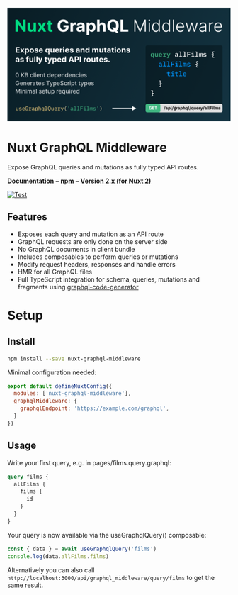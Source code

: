 ![nuxt-graphql-middleware banner](docs/banner.png?raw=true "Nuxt GraphQL Middleware - Expose queries and mutations as fully typed API routes.")

# Nuxt GraphQL Middleware

Expose GraphQL queries and mutations as fully typed API routes.

**[Documentation](https://nuxt-graphql-middleware.dulnan.net)** – **[npm](https://www.npmjs.com/package/nuxt-graphql-middleware)** – **[Version 2.x (for Nuxt 2)](https://github.com/dulnan/nuxt-graphql-middleware/tree/2.x)**

[![Test](https://github.com/dulnan/nuxt-graphql-middleware/actions/workflows/node.js.yml/badge.svg?branch=main)](https://github.com/dulnan/nuxt-graphql-middleware/actions/workflows/node.js.yml)

## Features
- Exposes each query and mutation as an API route
- GraphQL requests are only done on the server side
- No GraphQL documents in client bundle
- Includes composables to perform queries or mutations
- Modify request headers, responses and handle errors
- HMR for all GraphQL files
- Full TypeScript integration for schema, queries, mutations and fragments using [graphql-code-generator](https://github.com/dotansimha/graphql-code-generator)

# Setup

## Install
```bash
npm install --save nuxt-graphql-middleware
```

Minimal configuration needed:
```javascript
export default defineNuxtConfig({
  modules: ['nuxt-graphql-middleware'],
  graphqlMiddleware: {
    graphqlEndpoint: 'https://example.com/graphql',
  }
})
```

## Usage

Write your first query, e.g. in pages/films.query.graphql:

```graphql
query films {
  allFilms {
    films {
      id
    }
  }
}
```

Your query is now available via the useGraphqlQuery() composable:

```typescript
const { data } = await useGraphqlQuery('films')
console.log(data.allFilms.films)
```

Alternatively you can also call
`http://localhost:3000/api/graphql_middleware/query/films` to get the same
result.
